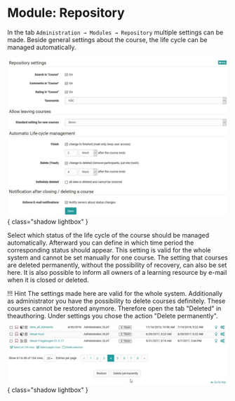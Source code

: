 # Module: Repository

In the tab `Administration → Modules → Repository` multiple settings can be made. 
Beside general settings about the course, the life cycle can be managed automatically. 

![](assets/modules_repository_settings.jpg){ class="shadow lightbox" }

Select which status of the life cycle of the course should be managed automatically. Afterward you can define in which time period the corresponding status should appear. This setting is valid for the whole system and cannot be set manually for one course. The setting that courses are deleted permanently, without the possibility of recovery, can also be set here.
It is also possible to inform all owners of a learning resource by e-mail when it is closed or deleted.

!!! Hint
	The settings made here are valid for the whole system.
	Additionally as administrator you have the possibility to delete courses definitely. These courses cannot be restored anymore. 
	Therefore open the tab "Deleted" in theauthoring. Under settings you chose the action "Delete permanently".


![](assets/delete_permanently.jpg){ class="shadow lightbox" }

